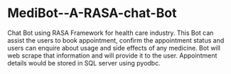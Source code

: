 # MediBot--A-RASA-chat-Bot
Chat Bot using RASA Framework for health care industry. This Bot can assist the users to book appointment, confirm the appointment status and users can enquire about usage and side effects of any medicine. Bot will web scrape that information and will provide it to the user. Appointment details would be stored in SQL server using pyodbc.  
